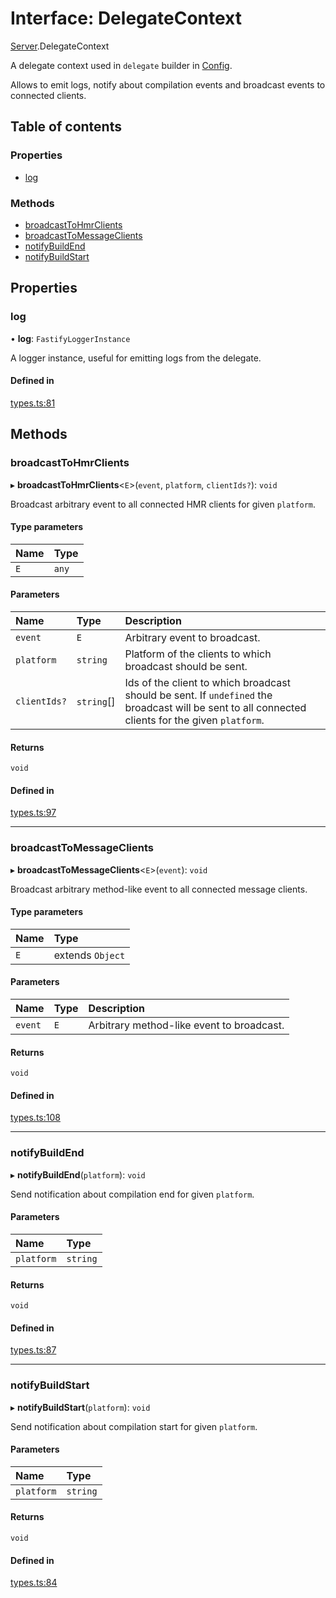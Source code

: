 # Interface: DelegateContext

[Server](../modules/Server.md).DelegateContext

A delegate context used in `delegate` builder in [Config](Server.Config.md).

Allows to emit logs, notify about compilation events and broadcast events to connected clients.

## Table of contents

### Properties

- [log](Server.DelegateContext.md#log)

### Methods

- [broadcastToHmrClients](Server.DelegateContext.md#broadcasttohmrclients)
- [broadcastToMessageClients](Server.DelegateContext.md#broadcasttomessageclients)
- [notifyBuildEnd](Server.DelegateContext.md#notifybuildend)
- [notifyBuildStart](Server.DelegateContext.md#notifybuildstart)

## Properties

### log

• **log**: `FastifyLoggerInstance`

A logger instance, useful for emitting logs from the delegate.

#### Defined in

[types.ts:81](https://github.com/callstack/repack/blob/1d9a1bb/packages/dev-server/src/types.ts#L81)

## Methods

### broadcastToHmrClients

▸ **broadcastToHmrClients**<`E`\>(`event`, `platform`, `clientIds?`): `void`

Broadcast arbitrary event to all connected HMR clients for given `platform`.

#### Type parameters

| Name | Type |
| :------ | :------ |
| `E` | `any` |

#### Parameters

| Name | Type | Description |
| :------ | :------ | :------ |
| `event` | `E` | Arbitrary event to broadcast. |
| `platform` | `string` | Platform of the clients to which broadcast should be sent. |
| `clientIds?` | `string`[] | Ids of the client to which broadcast should be sent. If `undefined` the broadcast will be sent to all connected clients for the given `platform`. |

#### Returns

`void`

#### Defined in

[types.ts:97](https://github.com/callstack/repack/blob/1d9a1bb/packages/dev-server/src/types.ts#L97)

___

### broadcastToMessageClients

▸ **broadcastToMessageClients**<`E`\>(`event`): `void`

Broadcast arbitrary method-like event to all connected message clients.

#### Type parameters

| Name | Type |
| :------ | :------ |
| `E` | extends `Object` |

#### Parameters

| Name | Type | Description |
| :------ | :------ | :------ |
| `event` | `E` | Arbitrary method-like event to broadcast. |

#### Returns

`void`

#### Defined in

[types.ts:108](https://github.com/callstack/repack/blob/1d9a1bb/packages/dev-server/src/types.ts#L108)

___

### notifyBuildEnd

▸ **notifyBuildEnd**(`platform`): `void`

Send notification about compilation end for given `platform`.

#### Parameters

| Name | Type |
| :------ | :------ |
| `platform` | `string` |

#### Returns

`void`

#### Defined in

[types.ts:87](https://github.com/callstack/repack/blob/1d9a1bb/packages/dev-server/src/types.ts#L87)

___

### notifyBuildStart

▸ **notifyBuildStart**(`platform`): `void`

Send notification about compilation start for given `platform`.

#### Parameters

| Name | Type |
| :------ | :------ |
| `platform` | `string` |

#### Returns

`void`

#### Defined in

[types.ts:84](https://github.com/callstack/repack/blob/1d9a1bb/packages/dev-server/src/types.ts#L84)
